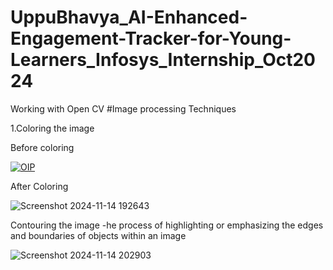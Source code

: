 # UppuBhavya_AI-Enhanced-Engagement-Tracker-for-Young-Learners_Infosys_Internship_Oct2024
Working with Open CV
#Image processing Techniques

1.Coloring the image

Before coloring


[![OIP](https://github.com/user-attachments/assets/c048fe26-a160-4b6a-8a1e-aa3517c4347c)](https://github.com/Bhavya26hub/UppuBhavya_AI-Enhanced-Engagement-Tracker-for-Young-Learners_Infosys_Internship_Oct2024/issues/1#issue-2658970135)

After Coloring


![Screenshot 2024-11-14 192643](https://github.com/user-attachments/assets/fcfa1d27-af26-4c0d-bfbf-2a78e23cf622)

Contouring the image -he process of highlighting or emphasizing the edges and boundaries of objects within an image

![Screenshot 2024-11-14 202903](https://github.com/user-attachments/assets/b8e16ba6-2d5f-4de3-bde9-a161f8a252c3)






